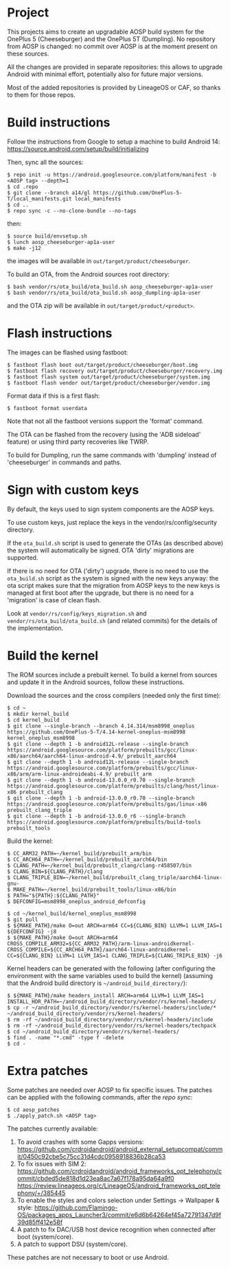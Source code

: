 # Project

This projects aims to create an upgradable AOSP build system for the OnePlus 5 (Cheeseburger) and the OnePlus 5T (Dumpling).
No repository from AOSP is changed: no commit over AOSP is at the moment present on these sources.

All the changes are provided in separate repositories: this allows to upgrade Android with minimal effort, potentially also for future major versions.

Most of the added repositories is provided by LineageOS or CAF, so thanks to them for those repos.

# Build instructions
Follow the instructions from Google to setup a machine to build Android 14:
https://source.android.com/setup/build/initializing

Then, sync all the sources:
```
$ repo init -u https://android.googlesource.com/platform/manifest -b <AOSP tag> --depth=1
$ cd .repo
$ git clone --branch a14/gl https://github.com/OnePlus-5-T/local_manifests.git local_manifests
$ cd ..
$ repo sync -c --no-clone-bundle --no-tags
```
then:
```
$ source build/envsetup.sh
$ lunch aosp_cheeseburger-ap1a-user
$ make -j12
```
the images will be available in `out/target/product/cheeseburger`.

To build an OTA, from the Android sources root directory:
```
$ bash vendor/rs/ota_build/ota_build.sh aosp_cheeseburger-ap1a-user
$ bash vendor/rs/ota_build/ota_build.sh aosp_dumpling-ap1a-user
```
and the OTA zip will be available in `out/target/product/<product>`.

# Flash instructions
The images can be flashed using fastboot:
```
$ fastboot flash boot out/target/product/cheeseburger/boot.img
$ fastboot flash recovery out/target/product/cheeseburger/recovery.img
$ fastboot flash system out/target/product/cheeseburger/system.img
$ fastboot flash vendor out/target/product/cheeseburger/vendor.img
```
Format data if this is a first flash:
```
$ fastboot format userdata
```
Note that not all the fastboot versions support the 'format' command.

The OTA can be flashed from the recovery (using the 'ADB sideload' feature) or using third party recoveries like TWRP.

To build for Dumpling, run the same commands with 'dumpling' instead of 'cheeseburger' in commands and paths.

# Sign with custom keys

By default, the keys used to sign system components are the AOSP keys.

To use custom keys, just replace the keys in the vendor/rs/config/security directory.

If the `ota_build.sh` script is used to generate the OTAs (as described above) the system will automatically be signed. OTA 'dirty' migrations are supported.

If there is no need for OTA ('dirty') upgrade, there is no need to use the `ota_build.sh` script as the system is signed with the new keys anyway: the ota script makes sure that the migration from AOSP keys to the new keys is managed at first boot after the upgrade, but there is no need for a 'migration' is case of clean flash.

Look at `vendor/rs/config/keys_migration.sh` and `vendor/rs/ota_build/ota_build.sh` (and related commits) for the details of the implementation.

# Build the kernel
The ROM sources include a prebuilt kernel. To build a kernel from sources and update it in the Android sources, follow these instructions.

Download the sources and the cross compilers (needed only the first time):
```
$ cd ~
$ mkdir kernel_build
$ cd kernel_build
$ git clone --single-branch --branch 4.14.314/msm8998_oneplus https://github.com/OnePlus-5-T/4.14-kernel-oneplus-msm8998 kernel_oneplus_msm8998
$ git clone --depth 1 -b android12L-release --single-branch https://android.googlesource.com/platform/prebuilts/gcc/linux-x86/aarch64/aarch64-linux-android-4.9/ prebuilt_aarch64
$ git clone --depth 1 -b android12L-release --single-branch https://android.googlesource.com/platform/prebuilts/gcc/linux-x86/arm/arm-linux-androideabi-4.9/ prebuilt_arm
$ git clone --depth 1 -b android-13.0.0_r0.70 --single-branch https://android.googlesource.com/platform/prebuilts/clang/host/linux-x86 prebuilt_clang
$ git clone --depth 1 -b android-13.0.0_r0.70 --single-branch https://android.googlesource.com/platform/prebuilts/gas/linux-x86 prebuilt_clang_triple
$ git clone --depth 1 -b android-13.0.0_r6 --single-branch https://android.googlesource.com/platform/prebuilts/build-tools prebuilt_tools
```

Build the kernel:
```
$ CC_ARM32_PATH=~/kernel_build/prebuilt_arm/bin
$ CC_ARCH64_PATH=~/kernel_build/prebuilt_aarch64/bin
$ CLANG_PATH=~/kernel_build/prebuilt_clang/clang-r458507/bin
$ CLANG_BIN=${CLANG_PATH}/clang
$ CLANG_TRIPLE_BIN=~/kernel_build/prebuilt_clang_triple/aarch64-linux-gnu-
$ MAKE_PATH=~/kernel_build/prebuilt_tools/linux-x86/bin
$ PATH="${PATH}:${CLANG_PATH}"
$ DEFCONFIG=msm8998_oneplus_android_defconfig

$ cd ~/kernel_build/kernel_oneplus_msm8998
$ git pull
$ ${MAKE_PATH}/make O=out ARCH=arm64 CC=${CLANG_BIN} LLVM=1 LLVM_IAS=1 ${DEFCONFIG} -j8
$ ${MAKE_PATH}/make O=out ARCH=arm64 CROSS_COMPILE_ARM32=${CC_ARM32_PATH}/arm-linux-androidkernel- CROSS_COMPILE=${CC_ARCH64_PATH}/aarch64-linux-androidkernel- CC=${CLANG_BIN} LLVM=1 LLVM_IAS=1 CLANG_TRIPLE=${CLANG_TRIPLE_BIN} -j6
```

Kernel headers can be generated with the following (after configuring the environment with the same variables used to build the kernel) (assuming that the Android build directory is `~/android_build_directory/`):
```
$ ${MAKE_PATH}/make headers_install ARCH=arm64 LLVM=1 LLVM_IAS=1 INSTALL_HDR_PATH=~/android_build_directory/vendor/rs/kernel-headers/
$ cp -r ~/android_build_directory/vendor/rs/kernel-headers/include/* ~/android_build_directory/vendor/rs/kernel-headers/
$ rm -rf ~/android_build_directory/vendor/rs/kernel-headers/include
$ rm -rf ~/android_build_directory/vendor/rs/kernel-headers/techpack
$ cd ~/android_build_directory/vendor/rs/kernel-headers/
$ find . -name "*.cmd" -type f -delete
$ cd -
```

# Extra patches
Some patches are needed over AOSP to fix specific issues.
The patches can be applied with the following commands, after the _repo sync_:
```
$ cd aosp_patches
$ ./apply_patch.sh <AOSP tag>
```

The patches currently available:

1) To avoid crashes with some Gapps versions:
https://github.com/crdroidandroid/android_external_setupcompat/commit/0450c92cbe5c75cc31d4cdc0958918836b28ca53
2) To fix issues with SIM 2:
https://github.com/crdroidandroid/android_frameworks_opt_telephony/commit/cbded5de818d1d23ea8ac7a67f178a95da64a9f0
https://review.lineageos.org/c/LineageOS/android_frameworks_opt_telephony/+/385445
3) To enable the styles and colors selection under Settings -> Wallpaper & style:
https://github.com/Flamingo-OS/packages_apps_Launcher3/commit/e6d6b64264ef45a72791347d9f39d85ff412e58f
5) A patch to fix DAC/USB host device recognition when connected after boot (system/core).
6) A patch to support DSU (system/core).

These patches are not necessary to boot or use Android.
